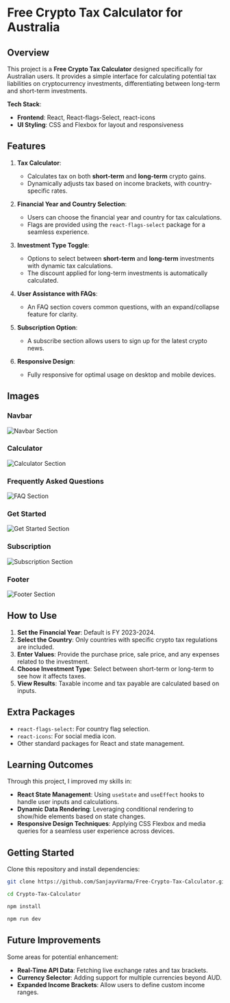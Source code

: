 # Free Crypto Tax Calculator for Australia

## Overview

This project is a **Free Crypto Tax Calculator** designed specifically for Australian users. It provides a simple interface for calculating potential tax liabilities on cryptocurrency investments, differentiating between long-term and short-term investments.

**Tech Stack**:
- **Frontend**: React, React-flags-Select, react-icons
- **UI Styling**: CSS and Flexbox for layout and responsiveness

## Features

1. **Tax Calculator**:
   - Calculates tax on both **short-term** and **long-term** crypto gains.
   - Dynamically adjusts tax based on income brackets, with country-specific rates.

2. **Financial Year and Country Selection**:
   - Users can choose the financial year and country for tax calculations.
   - Flags are provided using the `react-flags-select` package for a seamless experience.

3. **Investment Type Toggle**:
   - Options to select between **short-term** and **long-term** investments with dynamic tax calculations.
   - The discount applied for long-term investments is automatically calculated.

4. **User Assistance with FAQs**:
   - An FAQ section covers common questions, with an expand/collapse feature for clarity.

5. **Subscription Option**:
   - A subscribe section allows users to sign up for the latest crypto news.

6. **Responsive Design**:
   - Fully responsive for optimal usage on desktop and mobile devices.

## Images

### Navbar
![Navbar Section](./src/assets/navbar.png)

### Calculator
![Calculator Section](./src/assets/calculator.png)

### Frequently Asked Questions
![FAQ Section](./src/assets/faq.png)

### Get Started
![Get Started Section](./src/assets/getstart.png)

### Subscription
![Subscription Section](./src/assets/subscription.png)

### Footer
![Footer Section](./src/assets/footer.png)

## How to Use

1. **Set the Financial Year**: Default is FY 2023-2024.
2. **Select the Country**: Only countries with specific crypto tax regulations are included.
3. **Enter Values**: Provide the purchase price, sale price, and any expenses related to the investment.
4. **Choose Investment Type**: Select between short-term or long-term to see how it affects taxes.
5. **View Results**: Taxable income and tax payable are calculated based on inputs.

## Extra Packages

- `react-flags-select`: For country flag selection.
- `react-icons`: For social media icon.
- Other standard packages for React and state management.

## Learning Outcomes

Through this project, I improved my skills in:
- **React State Management**: Using `useState` and `useEffect` hooks to handle user inputs and calculations.
- **Dynamic Data Rendering**: Leveraging conditional rendering to show/hide elements based on state changes.
- **Responsive Design Techniques**: Applying CSS Flexbox and media queries for a seamless user experience across devices.

## Getting Started

Clone this repository and install dependencies:
```bash
git clone https://github.com/SanjayvVarma/Free-Crypto-Tax-Calculator.git
  ```
```bash
cd Crypto-Tax-Calculator
```
  ```bash
npm install
  ```
 ```bash
npm run dev 
  ```



## Future Improvements

Some areas for potential enhancement:
- **Real-Time API Data**: Fetching live exchange rates and tax brackets.
- **Currency Selector**: Adding support for multiple currencies beyond AUD.
- **Expanded Income Brackets**: Allow users to define custom income ranges.

